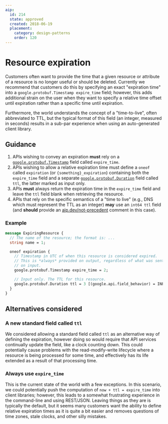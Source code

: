 ```yaml
---
aip:
  id: 214
  state: approved
  created: 2018-06-19
  placement:
    category: design-patterns
    order: 120
---
```


# Resource expiration

Customers often want to provide the time that a given resource or attribute of
a resource is no longer useful or should be deleted. Currently we recommend
that customers do this by specifying an exact "expiration time" into a
`google.protobuf.Timestamp expire_time` field; however, this adds additional
strain on the user when they want to specify a relative time offset until
expiration rather than a specific time until expiration.

Furthermore, the world understands the concept of a "time-to-live", often
abbreviated to TTL, but the typical format of this field (an integer, measured
in seconds) results in a sub-par experience when using an auto-generated client
library.

## Guidance

1.  APIs wishing to convey an expiration **must** rely on a
    [`google.protobuf.Timestamp`][timestamp] field called `expire_time`.
2.  APIs wishing to allow a relative expiration time must define a `oneof`
    called `expiration` (or `{something}_expiration`) containing both the
    `expire_time` field and a separate [`google.protobuf.Duration`][duration]
    field called `ttl`, the latter marked as input only.
3.  APIs **must** always return the expiration time in the `expire_time` field
    and leave the `ttl` field blank when retrieving the resource.
4.  APIs that rely on the specific semantics of a "time to live" (e.g., DNS
    which must represent the TTL as an integer) **may** use an `int64 ttl`
    field (and **should** provide an [aip.dev/not-precedent](./0200.md) comment
    in this case).

### Example

```proto
message ExpiringResource {
  // The name of the resource; the format is: ...
  string name = 1;

  oneof expiration {
    // Timestamp in UTC of when this resource is considered expired.
    // This is *always* provided on output, regardless of what was sent
    // on input.
    google.protobuf.Timestamp expire_time = 2;

    // Input only. The TTL for this resource.
    google.protobuf.Duration ttl = 3 [(google.api.field_behavior) = INPUT_ONLY];
  }
}
```

## Alternatives considered

### A new standard field called `ttl`

We considered allowing a standard field called `ttl` as an alternative way of
defining the expiration, however doing so would require that API services
continually update the field, like a clock counting down. This could
potentially cause problems with the read-modify-write lifecycle where a
resource is being processed for some time, and effectively has its life
extended as a result of that processing time.

### Always use `expire_time`

This is the current state of the world with a few exceptions. In this scenario,
we could potentially push the computation of `now + ttl = expire_time` into
client libraries; however, this leads to a somewhat frustrating experience in
the command-line and using REST/JSON. Leaving things as they are is typically
the default, but it seems many customers want the ability to define relative
expiration times as it is quite a bit easier and removes questions of time
zones, stale clocks, and other silly mistakes.

<!-- prettier-ignore-start -->
[duration]: https://github.com/protocolbuffers/protobuf/blob/master/src/google/protobuf/duration.proto
[timestamp]: https://github.com/protocolbuffers/protobuf/blob/master/src/google/protobuf/timestamp.proto
<!-- prettier-ignore-end -->
